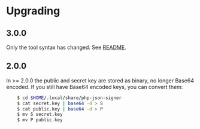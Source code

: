 # Upgrading

## 3.0.0

Only the tool syntax has changed. See [README](README.md).

## 2.0.0

In >= 2.0.0 the public and secret key are stored as binary, no longer Base64 
encoded. If you still have Base64 encoded keys, you can convert them:

```bash
    $ cd $HOME/.local/share/php-json-signer
    $ cat secret.key | base64 -d > S
    $ cat public.key | base64 -d > P
    $ mv S secret.key
    $ mv P public.key
```
